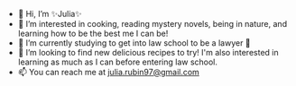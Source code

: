 - 👋 Hi, I’m ✨Julia✨
- 👀 I’m interested in cooking, reading mystery novels, being in nature, and learning how to be the best me I can be!
- 🌱 I’m currently studying to get into law school to be a lawyer 🤞
- 💞️ I’m looking to find new delicious recipes to try! I'm also interested in learning as much as I can before entering law school.
- 📫 You can reach me at <a target="_blank" href="mailto:julia.rubin97@gmail.com">julia.rubin97@gmail.com</a>
